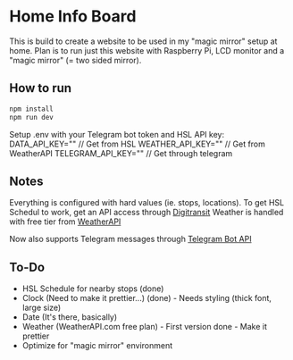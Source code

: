 # Home Info Board

This is build to create a website to be used in my "magic mirror" setup at home.
Plan is to run just this website with Raspberry Pi, LCD monitor and a "magic mirror" (= two sided mirror).

## How to run

```bash
npm install
npm run dev
```

Setup .env with your Telegram bot token and HSL API key:
DATA_API_KEY="" // Get from HSL
WEATHER_API_KEY="" // Get from WeatherAPI
TELEGRAM_API_KEY="" // Get through telegram

## Notes

Everything is configured with hard values (ie. stops, locations). To get HSL Schedul to work, get an API access through
[Digitransit](https://digitransit.fi/en/developers/apis/1-routing-api/1-graphiql/)
Weather is handled with free tier from [WeatherAPI](https://www.weatherapi.com)

Now also supports Telegram messages through [Telegram Bot API](https://core.telegram.org/bots/api)

## To-Do

- HSL Schedule for nearby stops (done)
- Clock (Need to make it prettier...) (done)
        - Needs styling (thick font, large size)
- Date (It's there, basically)
- Weather (WeatherAPI.com free plan)
        - First version done
        - Make it prettier
- Optimize for "magic mirror" environment
